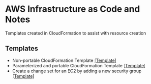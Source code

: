 # AWS Infrastructure as Code and Notes
Templates created in CloudFormation to assist with resource creation

## Templates

* Non-portable CloudFormation Template [[Template]](./cloudformation/cfn-nonportable-ec2-s3.yaml)
* Parameterized and portable CloudFormation Template [[Template]](./cloudformation/cfn-parameterized-ec2-s3.yaml)
* Create a change set for an EC2 by adding a new security group [[Template]](./cloudformation/cfn-change-set-add-sg-to-ec2.yaml)
